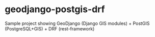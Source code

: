 # geodjango-postgis-drf
Sample project showing GeoDjango (Django GIS modules) + PostGIS (PostgreSQL+GIS) + DRF (rest-framework)
